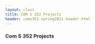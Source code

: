 ```yaml
---
layout: class
title: COM S 352 Projects
header: coms352-spring2021-header.html
---
```


### Com S 352 Projects

